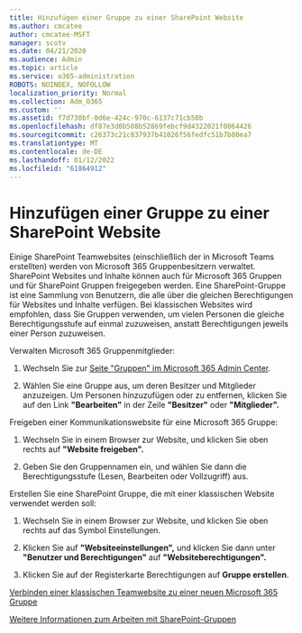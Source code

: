 ```yaml
---
title: Hinzufügen einer Gruppe zu einer SharePoint Website
ms.author: cmcatee
author: cmcatee-MSFT
manager: scotv
ms.date: 04/21/2020
ms.audience: Admin
ms.topic: article
ms.service: o365-administration
ROBOTS: NOINDEX, NOFOLLOW
localization_priority: Normal
ms.collection: Adm_O365
ms.custom: ''
ms.assetid: f7d730bf-0d6e-424c-970c-6137c71cb50b
ms.openlocfilehash: df87e3d0b508b52869febcf9d4322021f0064426
ms.sourcegitcommit: c26373c21c837937b41026f56fedfc51b7b80ea7
ms.translationtype: MT
ms.contentlocale: de-DE
ms.lasthandoff: 01/12/2022
ms.locfileid: "61864912"
---
```

# <a name="add-a-group-to-a-sharepoint-site"></a>Hinzufügen einer Gruppe zu einer SharePoint Website

Einige SharePoint Teamwebsites (einschließlich der in Microsoft Teams erstellten) werden von Microsoft 365 Gruppenbesitzern verwaltet. SharePoint Websites und Inhalte können auch für Microsoft 365 Gruppen und für SharePoint Gruppen freigegeben werden. Eine SharePoint-Gruppe ist eine Sammlung von Benutzern, die alle über die gleichen Berechtigungen für Websites und Inhalte verfügen. Bei klassischen Websites wird empfohlen, dass Sie Gruppen verwenden, um vielen Personen die gleiche Berechtigungsstufe auf einmal zuzuweisen, anstatt Berechtigungen jeweils einer Person zuzuweisen.
  
Verwalten Microsoft 365 Gruppenmitglieder:
  
1. Wechseln Sie zur [Seite "Gruppen" im Microsoft 365 Admin Center](https://portal.office.com/adminportal/home#/groups).
    
2. Wählen Sie eine Gruppe aus, um deren Besitzer und Mitglieder anzuzeigen. Um Personen hinzuzufügen oder zu entfernen, klicken Sie auf den Link **"Bearbeiten"** in der Zeile **"Besitzer"** oder **"Mitglieder".** 
    
Freigeben einer Kommunikationswebsite für eine Microsoft 365 Gruppe:
  
1. Wechseln Sie in einem Browser zur Website, und klicken Sie oben rechts auf **"Website freigeben".** 
    
2. Geben Sie den Gruppennamen ein, und wählen Sie dann die Berechtigungsstufe (Lesen, Bearbeiten oder Vollzugriff) aus.
    
Erstellen Sie eine SharePoint Gruppe, die mit einer klassischen Website verwendet werden soll:
  
1. Wechseln Sie in einem Browser zur Website, und klicken Sie oben rechts auf das Symbol Einstellungen.
    
2. Klicken Sie auf **"Websiteeinstellungen",** und klicken Sie dann unter **"Benutzer und Berechtigungen"** auf **"Websiteberechtigungen".**
    
3. Klicken Sie auf der Registerkarte Berechtigungen auf **Gruppe erstellen**.
    
[Verbinden einer klassischen Teamwebsite zu einer neuen Microsoft 365 Gruppe](https://go.microsoft.com/fwlink/?linkid=2008654)
  
[Weitere Informationen zum Arbeiten mit SharePoint-Gruppen](https://go.microsoft.com/fwlink/?linkid=874658)
  

